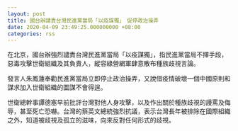 ```yaml
---
layout: post
title: 國台辦譴責台灣民進黨當局「以疫謀獨」　促停政治操弄
date: 2020-04-09 23:49:25.000000000 +08:00
categories: rss
---
```


在北京，國台辦強烈譴責台灣民進黨當局「以疫謀獨」，指民進黨當局不擇手段，惡毒攻擊世衛組織及其負責人，縱容綠營網軍肆意散布種族歧視言論。

發言人朱鳳蓮奉勸民進黨當局立即停止政治操弄，又說借疫情破壞一個中國原則和謀求加入世衛組織的圖謀不會得逞。

世衛總幹事譚德塞早前批評台灣對他人身攻擊，以及作出關於種族歧視的謾罵及侮辱，甚至死亡恐嚇。台灣的蔡英文總統強烈抗議，表示台灣長年被排除在國際組織之外，知道被歧視及孤立的滋味，向來反對任何形式的歧視。
